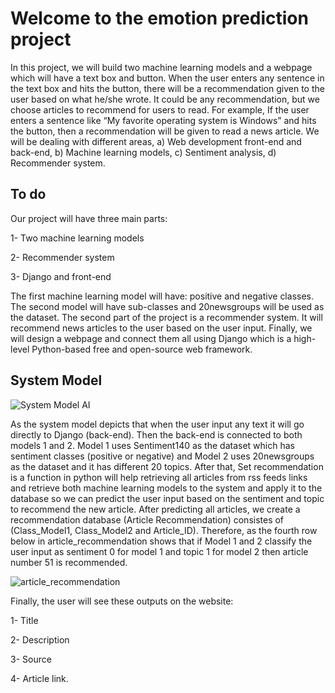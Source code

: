 # Welcome to the emotion prediction project

In this project, we will build two machine learning models and a webpage which will have a text box and button. When the user enters any sentence in the text box and hits the button, there will be a recommendation given to the user based on what he/she wrote. It could be any recommendation, but we choose articles to recommend for users to read. For example, If the user enters a sentence like “My favorite operating system is Windows” and hits the button, then a recommendation will be given to read a news article. 
We will be dealing with different areas, a) Web development front-end and back-end, b) Machine learning models, c) Sentiment analysis, d) Recommender system. 

## To do

Our project will have three main parts: 

1-	Two machine learning models

2-	Recommender system

3- Django and front-end

The first machine learning model will have: positive and negative classes. The second model will have sub-classes and 20newsgroups will be used as the dataset. The second part of the project is a recommender system. It will recommend news articles to the user based on the user input. Finally, we will design a webpage and connect them all using Django which is a high-level Python-based free and open-source web framework.

## System Model

![System Model AI](https://user-images.githubusercontent.com/56243454/81346353-7b6ba800-90fd-11ea-8837-ac5c16d8c058.png)

As the system model depicts that when the user input any text it will go directly to Django (back-end). Then the back-end is connected to both models 1 and 2. Model 1 uses Sentiment140 as the dataset which has sentiment classes (positive or negative) and Model 2 uses 20newsgroups as the dataset and it has different 20 topics. After that, Set recommendation is a function in python will help retrieving all articles from rss feeds links and retrieve both machine learning models to the system and apply it to the database so we can predict the user input based on the sentiment and topic to recommend the new article. After predicting all articles, we create a recommendation database (Article Recommendation) consistes of (Class_Model1, Class_Model2 and Article_ID). Therefore, as the fourth row below in article_recommendation shows that if Model 1 and 2 classify the user input as sentiment 0 for model 1 and topic 1 for model 2 then article number 51 is recommended. 

![article_recommendation](https://user-images.githubusercontent.com/56243454/81346553-ceddf600-90fd-11ea-8bf2-29b9a8008ad9.png)

Finally, the user will see these outputs on the website:

1- Title 

2- Description 

3- Source

4- Article link.




